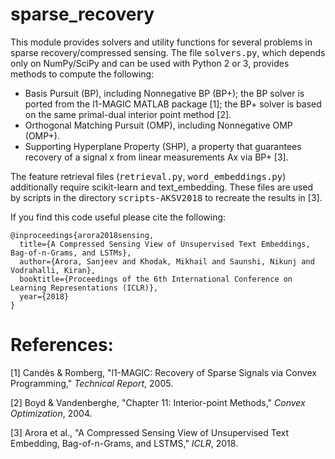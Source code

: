 # sparse_recovery

This module provides solvers and utility functions for several problems in sparse recovery/compressed sensing. The file <tt>solvers.py</tt>, which depends only on NumPy/SciPy and can be used with Python 2 or 3, provides methods to compute the following:
  * Basis Pursuit (BP), including Nonnegative BP (BP+); the BP solver is ported from the l1-MAGIC MATLAB package [1]; the BP+ solver is based on the same primal-dual interior point method [2].
  * Orthogonal Matching Pursuit (OMP), including Nonnegative OMP (OMP+).
  * Supporting Hyperplane Property (SHP), a property that guarantees recovery of a signal x from linear measurements Ax via BP+ [3].
  
The feature retrieval files (<tt>retrieval.py</tt>, <tt>word_embeddings.py</tt>) additionally require scikit-learn and text_embedding. These files are used by scripts in the directory <tt>scripts-AKSV2018</tt> to recreate the results in [3].

If you find this code useful please cite the following:
  
    @inproceedings{arora2018sensing,
      title={A Compressed Sensing View of Unsupervised Text Embeddings, Bag-of-n-Grams, and LSTMs},
      author={Arora, Sanjeev and Khodak, Mikhail and Saunshi, Nikunj and Vodrahalli, Kiran},
      booktitle={Proceedings of the 6th International Conference on Learning Representations (ICLR)},
      year={2018}
    }
    
# References:
[1] Candès & Romberg, "l1-MAGIC: Recovery of Sparse Signals via Convex Programming," *Technical Report*, 2005.

[2] Boyd & Vandenberghe, "Chapter 11: Interior-point Methods," *Convex Optimization*, 2004.

[3] Arora et al., "A Compressed Sensing View of Unsupervised Text Embedding, Bag-of-n-Grams, and LSTMS," *ICLR*, 2018.
